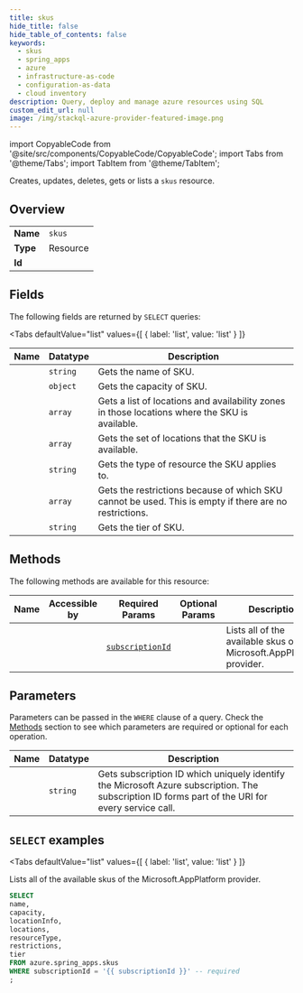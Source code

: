 ```yaml
--- 
title: skus
hide_title: false
hide_table_of_contents: false
keywords:
  - skus
  - spring_apps
  - azure
  - infrastructure-as-code
  - configuration-as-data
  - cloud inventory
description: Query, deploy and manage azure resources using SQL
custom_edit_url: null
image: /img/stackql-azure-provider-featured-image.png
---
```


import CopyableCode from '@site/src/components/CopyableCode/CopyableCode';
import Tabs from '@theme/Tabs';
import TabItem from '@theme/TabItem';

Creates, updates, deletes, gets or lists a <code>skus</code> resource.

## Overview
<table><tbody>
<tr><td><b>Name</b></td><td><code>skus</code></td></tr>
<tr><td><b>Type</b></td><td>Resource</td></tr>
<tr><td><b>Id</b></td><td><CopyableCode code="azure.spring_apps.skus" /></td></tr>
</tbody></table>

## Fields

The following fields are returned by `SELECT` queries:

<Tabs
    defaultValue="list"
    values={[
        { label: 'list', value: 'list' }
    ]}
>
<TabItem value="list">

<table>
<thead>
    <tr>
    <th>Name</th>
    <th>Datatype</th>
    <th>Description</th>
    </tr>
</thead>
<tbody>
<tr>
    <td><CopyableCode code="name" /></td>
    <td><code>string</code></td>
    <td>Gets the name of SKU.</td>
</tr>
<tr>
    <td><CopyableCode code="capacity" /></td>
    <td><code>object</code></td>
    <td>Gets the capacity of SKU.</td>
</tr>
<tr>
    <td><CopyableCode code="locationInfo" /></td>
    <td><code>array</code></td>
    <td>Gets a list of locations and availability zones in those locations where the SKU is available.</td>
</tr>
<tr>
    <td><CopyableCode code="locations" /></td>
    <td><code>array</code></td>
    <td>Gets the set of locations that the SKU is available.</td>
</tr>
<tr>
    <td><CopyableCode code="resourceType" /></td>
    <td><code>string</code></td>
    <td>Gets the type of resource the SKU applies to.</td>
</tr>
<tr>
    <td><CopyableCode code="restrictions" /></td>
    <td><code>array</code></td>
    <td>Gets the restrictions because of which SKU cannot be used. This is empty if there are no restrictions.</td>
</tr>
<tr>
    <td><CopyableCode code="tier" /></td>
    <td><code>string</code></td>
    <td>Gets the tier of SKU.</td>
</tr>
</tbody>
</table>
</TabItem>
</Tabs>

## Methods

The following methods are available for this resource:

<table>
<thead>
    <tr>
    <th>Name</th>
    <th>Accessible by</th>
    <th>Required Params</th>
    <th>Optional Params</th>
    <th>Description</th>
    </tr>
</thead>
<tbody>
<tr>
    <td><a href="#list"><CopyableCode code="list" /></a></td>
    <td><CopyableCode code="select" /></td>
    <td><a href="#parameter-subscriptionId"><code>subscriptionId</code></a></td>
    <td></td>
    <td>Lists all of the available skus of the Microsoft.AppPlatform provider.</td>
</tr>
</tbody>
</table>

## Parameters

Parameters can be passed in the `WHERE` clause of a query. Check the [Methods](#methods) section to see which parameters are required or optional for each operation.

<table>
<thead>
    <tr>
    <th>Name</th>
    <th>Datatype</th>
    <th>Description</th>
    </tr>
</thead>
<tbody>
<tr id="parameter-subscriptionId">
    <td><CopyableCode code="subscriptionId" /></td>
    <td><code>string</code></td>
    <td>Gets subscription ID which uniquely identify the Microsoft Azure subscription. The subscription ID forms part of the URI for every service call.</td>
</tr>
</tbody>
</table>

## `SELECT` examples

<Tabs
    defaultValue="list"
    values={[
        { label: 'list', value: 'list' }
    ]}
>
<TabItem value="list">

Lists all of the available skus of the Microsoft.AppPlatform provider.

```sql
SELECT
name,
capacity,
locationInfo,
locations,
resourceType,
restrictions,
tier
FROM azure.spring_apps.skus
WHERE subscriptionId = '{{ subscriptionId }}' -- required
;
```
</TabItem>
</Tabs>
